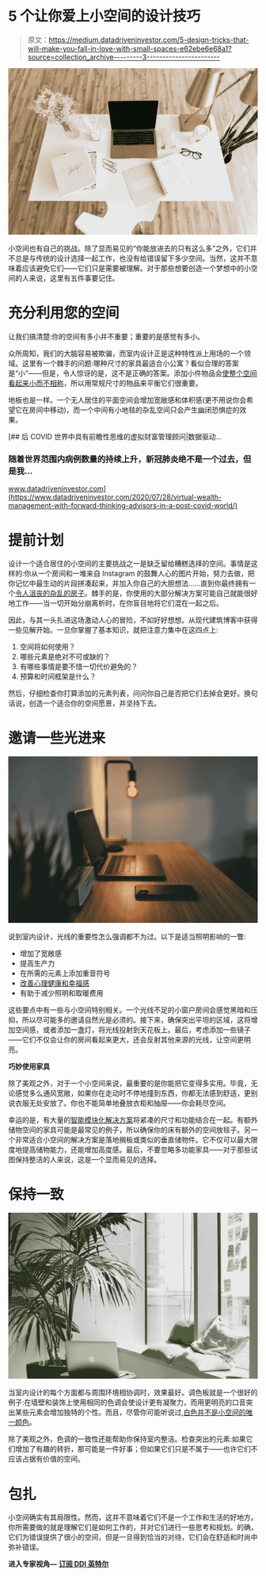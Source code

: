 # 5 个让你爱上小空间的设计技巧

> 原文：<https://medium.datadriveninvestor.com/5-design-tricks-that-will-make-you-fall-in-love-with-small-spaces-e62ebe6e68a1?source=collection_archive---------3----------------------->

![](img/17ff8aeb9e6e9814fb88476e62d3a825.png)

小空间也有自己的挑战。除了显而易见的“你能放进去的只有这么多”之外，它们并不总是与传统的设计选择一起工作，也没有给错误留下多少空间。当然，这并不意味着应该避免它们——它们只是需要被理解。对于那些想要创造一个梦想中的小空间的人来说，这里有五件事要记住。

# 充分利用您的空间

让我们搞清楚:你的空间有多小并不重要；重要的是感觉有多小。

众所周知，我们的大脑容易被欺骗，而室内设计正是这种特性派上用场的一个领域。这里有一个棘手的问题:哪种尺寸的家具最适合小公寓？看似合理的答案是“小”——但是，令人惊讶的是，这不是正确的答案。添加小件物品会[使整个空间看起来小而不相称](https://www.researchgate.net/publication/221098110_Perception_and_Illusion_in_Interior_Design)，所以用常规尺寸的物品来平衡它们很重要。

地板也是一样。一个无人居住的平面空间会增加宽敞感和体积感(更不用说你会希望它在房间中移动)，而一个中间有小地毯的杂乱空间只会产生幽闭恐惧症的效果。

[](https://www.datadriveninvestor.com/2020/07/28/virtual-wealth-management-with-forward-thinking-advisors-in-a-post-covid-world/) [## 后 COVID 世界中具有前瞻性思维的虚拟财富管理顾问|数据驱动…

### 随着世界范围内病例数量的持续上升，新冠肺炎绝不是一个过去，但是我…

www.datadriveninvestor.com](https://www.datadriveninvestor.com/2020/07/28/virtual-wealth-management-with-forward-thinking-advisors-in-a-post-covid-world/) 

# 提前计划

设计一个适合居住的小空间的主要挑战之一是缺乏留给糟糕选择的空间。事情是这样的:你从一个房间和一堆来自 Instagram 的鼓舞人心的图片开始，努力去做，把你记忆中最生动的片段拼凑起来，并加入你自己的大胆想法……直到你最终拥有一个[令人沮丧的杂乱的房子](https://www.nytimes.com/2019/01/03/well/mind/clutter-stress-procrastination-psychology.html)。棘手的是，你使用的大部分解决方案可能自己就能很好地工作——当一切开始分崩离析时，在你盲目地将它们混在一起之后。

因此，与其一头扎进这场激动人心的冒险，不如好好想想。从现代建筑博客中获得一些见解开始。一旦你掌握了基本知识，就把注意力集中在这四点上:

1.  空间将如何使用？
2.  哪些元素是绝对不可或缺的？
3.  有哪些事情是要不惜一切代价避免的？
4.  预算和时间框架是什么？

然后，仔细检查你打算添加的元素列表，问问你自己是否把它们去掉会更好。换句话说，创造一个适合你的空间愿景，并坚持下去。

# 邀请一些光进来

![](img/99d41d3f42ad9063ffa434627408abc1.png)

说到室内设计，光线的重要性怎么强调都不为过。以下是适当照明影响的一瞥:

*   增加了宽敞感
*   提高生产力
*   在所需的元素上添加重音符号
*   [改善心理健康和幸福感](https://thriveglobal.com/stories/design-for-health-and-wellbeing-how-spaces-can-make-you-happier/)
*   有助于减少照明和取暖费用

这些要点中有一些与小空间特别相关。一个光线不足的小窗户房间会感觉黑暗和压抑，所以尽可能多的邀请自然光是必须的。接下来，确保突出平坦的区域，这将增加空间感，或者添加一盏灯，将光线投射到天花板上。最后，考虑添加一些镜子——它们不仅会让你的房间看起来更大，还会反射其他来源的光线，让空间更明亮。

**巧妙使用家具**

除了美观之外，对于一个小空间来说，最重要的是你能把它变得多实用。毕竟，无论感觉多么通风宽敞，如果你在走动时不停地撞到东西，你都无法感到舒适，更别说衣服无处安放了。你也不能简单地叠放衣柜和抽屉——你会耗尽空间。

幸运的是，有大量的[智能模块化解决方案](https://medium.com/datadriveninvestor/how-ad-apt-brings-freedom-and-flexibility-to-design-50042fea9dbb)将紧凑的尺寸和功能结合在一起。有额外储物空间的家具可能是最常见的例子，所以确保你的床有额外的空间放毯子。另一个非常适合小空间的解决方案是落地搁板或类似的垂直储物件。它不仅可以最大限度地提高储物能力，还能增加高度感。最后，不要忽略多功能家具——对于那些试图保持整洁的人来说，这是一个显而易见的选择。

# 保持一致

![](img/df99ae5bfa7295957da3035eb633663b.png)

当室内设计的每个方面都与周围环境相协调时，效果最好。调色板就是一个很好的例子:在墙壁和装饰上使用相同的色调会使设计更有凝聚力，而用更明亮的口音突出某些元素会增加独特的个性。而且，尽管你可能听说过,[白色并不是小空间的唯一颜色](https://www.archdaily.com/935067/how-colors-change-the-perception-of-interior-spaces)。

除了美观之外，色调的一致性还能帮助你保持室内整洁。检查突出的元素:如果它们增加了有趣的转折，那可能是一件好事；但如果它们只是不属于——也许它们不应该占据有价值的空间。

# 包扎

小空间确实有其局限性。然而，这并不意味着它们不是一个工作和生活的好地方。你所需要做的就是理解它们是如何工作的，并对它们进行一些思考和规划。的确，它们为错误提供了很小的空间，但是一旦得到恰当的对待，它们会在舒适和时尚中弥补错误。

**进入专家视角—** [**订阅 DDI 英特尔**](https://datadriveninvestor.com/ddi-intel)